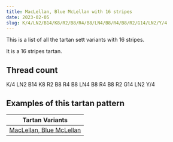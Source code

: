 ```yaml
---
title: MacLellan, Blue McLellan with 16 stripes
date: 2023-02-05
slug: K/4/LN2/B14/K8/R2/B8/R4/B8/LN4/B8/R4/B8/R2/G14/LN2/Y/4
---
```

This is a list of all the tartan sett variants with 16 stripes.

It is a 16 stripes tartan.


## Thread count
K/4 LN2 B14 K8 R2 B8 R4 B8 LN4 B8 R4 B8 R2 G14 LN2 Y/4

## Examples of this tartan pattern

| Tartan Variants |
|---------------|
| [MacLellan, Blue McLellan](/variants/k/4/ln2/b14/k8/r2/b8/r4/b8/ln4/b8/r4/b8/r2/g14/ln2/y/4-b304080-g008000-k000000-lne0e0e0-rc00000-yf0c000)||
